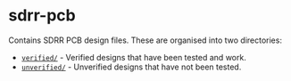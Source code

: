 # sdrr-pcb

Contains SDRR PCB design files.  These are organised into two directories:

- [`verified/`](verified/) - Verified designs that have been tested and work.
- [`unverified/`](unverified/) - Unverified designs that have not been tested.
